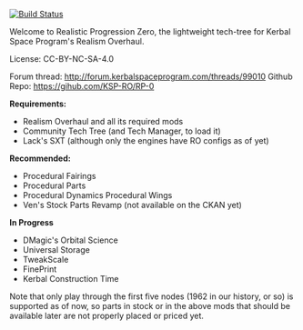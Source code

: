 [![Build Status](https://travis-ci.org/KSP-RO/RP-0.svg?branch=master)](https://travis-ci.org/KSP-RO/RP-0)

Welcome to Realistic Progression Zero, the lightweight tech-tree for Kerbal Space Program's Realism Overhaul.

License: CC-BY-NC-SA-4.0

Forum thread: http://forum.kerbalspaceprogram.com/threads/99010
Github Repo:  https://gihub.com/KSP-RO/RP-0

**Requirements:**
- Realism Overhaul and all its required mods
- Community Tech Tree (and Tech Manager, to load it)
- Lack's SXT (although only the engines have RO configs as of yet)

**Recommended:**
- Procedural Fairings
- Procedural Parts
- Procedural Dynamics Procedural Wings
- Ven's Stock Parts Revamp (not available on the CKAN yet)

**In Progress**
- DMagic's Orbital Science
- Universal Storage
- TweakScale
- FinePrint
- Kerbal Construction Time

Note that only play through the first five nodes (1962 in our history, or so) is supported as of now, so parts in stock or in the above mods that should be available later are not properly placed or priced yet.
